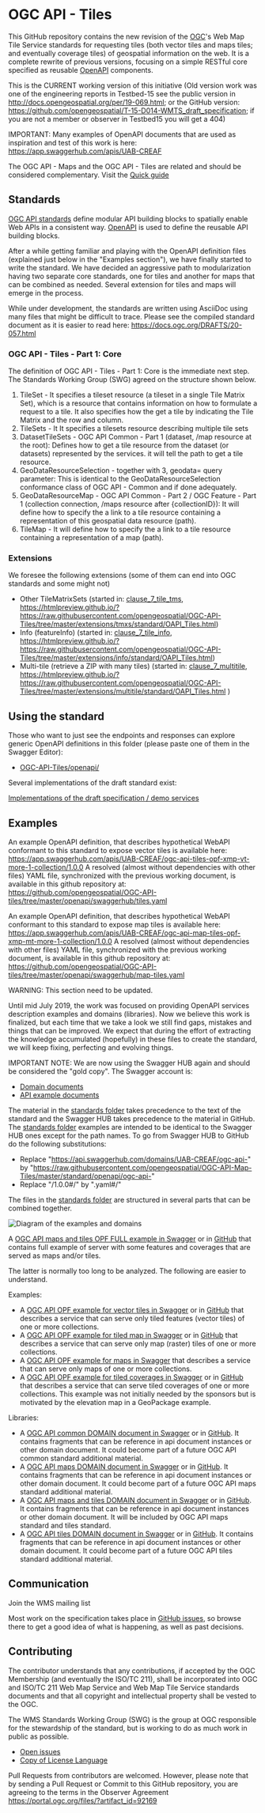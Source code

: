 # OGC API - Tiles

This GitHub repository contains the new revision of the [OGC](http://opengeospatial.org)'s Web Map Tile Service standards for requesting tiles (both vector tiles and maps tiles; and eventually coverage tiles) of geospatial information on the web. It is a complete rewrite of previous versions, focusing on a simple RESTful core specified as reusable [OpenAPI](http://openapis.org) components.

This is the CURRENT working version of this initiative (Old version work was one of the  engineering reports in Testbed-15 see the public version in http://docs.opengeospatial.org/per/19-069.html; or the GitHub version:  https://github.com/opengeospatial/T-15-D014-WMTS_draft_specification; if you are not a member or observer in Testbed15 you will get a 404)

IMPORTANT: Many examples of OpenAPI documents that are used as inspiration and test of this work is here:
https://app.swaggerhub.com/apis/UAB-CREAF

The OGC API - Maps and the OGC API - Tiles are related and should be considered complementary. Visit the [Quick guide](QuickGuide/README.md)

## Standards

[OGC API standards](https://ogcapi.ogc.org) define modular API building blocks to spatially enable Web APIs
in a consistent way. [OpenAPI](http://openapis.org) is used to define the reusable
API building blocks.

After a while getting familiar and playing with the OpenAPI definition files (explained just below in the "Examples section"), we have finally started to write the standard. We have decided an aggressive path to modularization having two separate core standards, one for tiles and another for maps that can be combined as needed. Several extension for tiles and maps will emerge in the process.

While under development, the standards are written using AsciiDoc using many files that might be difficult to trace. Please see the compiled standard document as it is easier to read here: https://docs.ogc.org/DRAFTS/20-057.html

### OGC API - Tiles - Part 1: Core
The definition of OGC API - Tiles - Part 1: Core is the immediate next step. The Standards Working Group (SWG) agreed on the structure shown below.

1. TileSet - It specifies a tileset resource (a tileset in a single Tile Matrix Set), which is a resource that contains information on how to formulate a request to a tile. It also specifies how the get a tile by indicating the Tile Matrix and the row and column.
2. TileSets - It It specifies a tilesets resource describing multiple tile sets
3. DatasetTileSets - OGC API Common - Part 1 (dataset, /map resource at the root): Defines how to get a tile resource from the dataset (or datasets) represented by the services. it will tell the path to get a tile resource.
4. GeoDataResourceSelection - together with 3, geodata= query parameter: This is identical to the GeoDataResourceSelection conformance class of OGC API - Common and if done adequately.
5. GeoDataResourceMap - OGC API Common - Part 2 / OGC Feature - Part 1 (collection connection, /maps resource after {collectionID}): It will define how to specify the a link to a tile resource containing a representation of this geospatial data resource (path).
6. TileMap - It will define how to specify the a link to a tile resource containing a representation of a map (path).

### Extensions
We foresee the following extensions (some of them can end into OGC standards and some might not)
* Other TileMatrixSets  (started in: [clause_7_tile_tms](extensions/tmxs/standard/clause_7_tile_tms.adoc), https://htmlpreview.github.io/?https://raw.githubusercontent.com/opengeospatial/OGC-API-Tiles/tree/master/extensions/tmxs/standard/OAPI_Tiles.html)
* Info (featureInfo) (started in: [clause_7_tile_info](extensions/info/standard/clause_7_tile_info.adoc), https://htmlpreview.github.io/?https://raw.githubusercontent.com/opengeospatial/OGC-API-Tiles/tree/master/extensions/info/standard/OAPI_Tiles.html)
* Multi-tile (retrieve a ZIP with many tiles) (started in: [clause_7_multitile](extensions/multitile/standard/clause_7_tile_collections.adoc), https://htmlpreview.github.io/?https://raw.githubusercontent.com/opengeospatial/OGC-API-Tiles/tree/master/extensions/multitile/standard/OAPI_Tiles.html )

## Using the standard

Those who want to just see the endpoints and responses can explore generic
OpenAPI definitions in this folder (please paste one of them in the Swagger Editor):

* [OGC-API-Tiles/openapi/](https://github.com/opengeospatial/OGC-API-Tiles/tree/master/openapi)

Several implementations of the draft standard exist:

[Implementations of the draft specification / demo services](./implementations.adoc)

## Examples
An example OpenAPI definition, that describes hypothetical WebAPI conformant to this standard to expose vector tiles is available here: https://app.swaggerhub.com/apis/UAB-CREAF/ogc-api-tiles-opf-xmp-vt-more-1-collection/1.0.0
A resolved (almost without dependencies with other files) YAML file, synchronized with the previous working document, is available in this github repository at: https://github.com/opengeospatial/OGC-API-tiles/tree/master/openapi/swaggerhub/tiles.yaml

An example OpenAPI definition, that describes hypothetical WebAPI conformant to this standard to expose map tiles is available here: https://app.swaggerhub.com/apis/UAB-CREAF/ogc-api-map-tiles-opf-xmp-mt-more-1-collection/1.0.0
A resolved (almost without dependencies with other files) YAML file, synchronized with the previous working document, is available in this github repository at: https://github.com/opengeospatial/OGC-API-tiles/tree/master/openapi/swaggerhub/map-tiles.yaml


WARNING: This section need to be updated.

Until mid July 2019, the work was focused on providing OpenAPI services description examples and domains (libraries). Now we believe this work is finalized, but each time that we take a look we still find gaps, mistakes and things that can be improved.
We expect that during the effort of extracting the knowledge accumulated (hopefully) in these files to create the standard, we will keep fixing, perfecting and evolving things.

IMPORTANT NOTE: We are now using the Swagger HUB again and should be considered the "gold copy". The Swagger account is:
* [Domain documents](https://app.swaggerhub.com/search?owner=UAB-CREAF&type=DOMAIN)
* [API example documents](https://app.swaggerhub.com/search?owner=UAB-CREAF&type=API)

The material in the [standards folder](standard/openapi) takes precedence to the text of the standard and the Swagger HUB takes precedence to the material in GitHub. The [standards folder](standard/openapi) examples are intended to be identical to the Swagger HUB ones except for the path names. To go from  Swagger HUB to GitHub do the following substitutions:
* Replace "https://api.swaggerhub.com/domains/UAB-CREAF/ogc-api-" by "https://raw.githubusercontent.com/opengeospatial/OGC-API-Map-Tiles/master/standard/openapi/ogc-api-"
* Replace "/1.0.0#/" by ".yaml#/"

The files in the [standards folder](standard/openapi) are structured in several parts that can be combined together.

![Diagram of the examples and domains](standard/images/diagram-xmp.png)

A [OGC API maps and tiles OPF FULL example in Swagger](https://api.swaggerhub.com/domains/UAB-CREAF/ogc-api-map-tiles-opf-xmp-full/1.0.0) or in [GitHub](standard/openapi/ogc-api-map-tiles-opf-xmp-full.yaml) that contains full example of server with some features and coverages that are served as maps and/or tiles.

The latter is normally too long to be analyzed. The following are easier to understand.

Examples:
* A [OGC API OPF example for vector tiles in Swagger](https://api.swaggerhub.com/domains/UAB-CREAF/ogc-api-tiles-opf-xmp-vt-more-1-collection/1.0.0) or in [GitHub](standard/openapi/ogc-api-tiles-opf-xmp-vt-more-1-collection.yaml) that describes a service that can serve only tiled features (vector tiles) of one or more collections.
* A [OGC API OPF example for tiled map in Swagger](https://api.swaggerhub.com/domains/UAB-CREAF/ogc-api-map-tiles-opf-xmp-mt-more-1-collection/1.0.0) or in [GitHub](standard/openapi/ogc-api-map-tiles-opf-xmp-mt-more-1-collection.yaml) that describes a service that can serve only map (raster) tiles of one or more collections.
* A [OGC API OPF example for maps in Swagger](standard/openapi/ogc-api-maps-opf-xmp-ore-1-collection.yaml) that describes a service that can serve only maps of one or more collections.
* A [OGC API OPF example for tiled coverages in Swagger](https://api.swaggerhub.com/domains/UAB-CREAF/ogc-api-tiles-opf-xmp-vt-more-1-collection/1.0.0) or in [GitHub](standard/openapi/ogc-api-tiles-opf-xmp-vt-more-1-collection.yaml) that describes a service that can serve tiled coverages of one or more collections. This example was not initially needed by the sponsors but is motivated by the elevation map in a GeoPackage example.

Libraries:
* A [OGC API common DOMAIN document in Swagger](https://api.swaggerhub.com/domains/UAB-CREAF/ogc-api-common/1.0.0) or in [GitHub](standard/openapi/ogc-api-common.yaml). It contains fragments that can be reference in api document instances or other domain document. It could become part of a future OGC API common standard additional material.
* A [OGC API maps DOMAIN document in Swagger](https://api.swaggerhub.com/domains/UAB-CREAF/ogc-api-maps/1.0.0) or in [GitHub](standard/openapi/ogc-api-maps.yaml). It contains fragments that can be reference in api document instances or other domain document. It could become part of a future OGC API maps standard additional material.
* A [OGC API maps and tiles DOMAIN document in Swagger](https://api.swaggerhub.com/domains/UAB-CREAF/ogc-api-map-tiles/1.0.0) or in [GitHub](standard/openapi/ogc-api-map-tiles.yaml). It contains fragments that can be reference in api document instances or other domain document. It will be included by OGC API maps standard and tiles standard.
* A [OGC API tiles DOMAIN document in Swagger](https://api.swaggerhub.com/domains/UAB-CREAF/ogc-api-tiles/1.0.0) or in [GitHub](standard/openapi/ogc-api-tiles.yaml). It contains fragments that can be reference in api document instances or other domain document. It could become part of a future OGC API tiles standard additional material.

## Communication

Join the WMS mailing list

Most work on the specification takes place in [GitHub issues](https://github.com/opengeospatial/OGC-API-Map-Tiles/issues),
so browse there to get a good idea of what is happening, as well as past decisions.

## Contributing

The contributor understands that any contributions, if accepted by the OGC Membership (and eventually the ISO/TC 211), shall be incorporated into OGC and ISO/TC 211 Web Map Service and Web Map Tile Service standards documents and that all copyright and intellectual property shall be vested to the OGC.

The WMS Standards Working Group (SWG) is the group at OGC responsible for the stewardship of the standard, but is working to do as much work in public as possible.

* [Open issues](https://github.com/opengeospatial/OGC-API-Map-Tiles/issues)
* [Copy of License Language](https://raw.githubusercontent.com/opengeospatial/OGC-API-Map-Tiles/master/LICENSE)

Pull Requests from contributors are welcomed. However, please note that by sending a Pull Request or Commit to this GitHub repository, you are agreeing to the terms in the Observer Agreement https://portal.ogc.org/files/?artifact_id=92169

